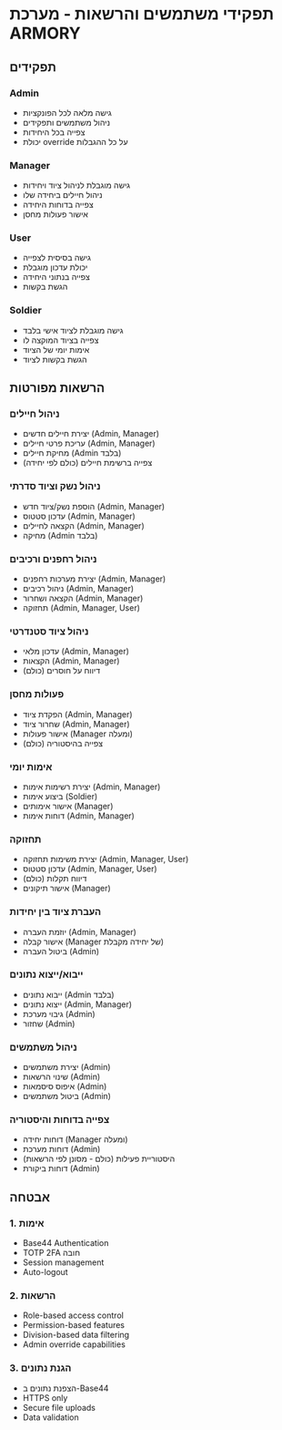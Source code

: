# תפקידי משתמשים והרשאות - מערכת ARMORY

## תפקידים

### Admin
- גישה מלאה לכל הפונקציות
- ניהול משתמשים ותפקידים
- צפייה בכל היחידות
- יכולת override על כל ההגבלות

### Manager
- גישה מוגבלת לניהול ציוד ויחידות
- ניהול חיילים ביחידה שלו
- צפייה בדוחות היחידה
- אישור פעולות מחסן

### User
- גישה בסיסית לצפייה
- יכולת עדכון מוגבלת
- צפייה בנתוני היחידה
- הגשת בקשות

### Soldier
- גישה מוגבלת לציוד אישי בלבד
- צפייה בציוד המוקצה לו
- אימות יומי של הציוד
- הגשת בקשות לציוד

## הרשאות מפורטות

### ניהול חיילים
- יצירת חיילים חדשים (Admin, Manager)
- עריכת פרטי חיילים (Admin, Manager)
- מחיקת חיילים (Admin בלבד)
- צפייה ברשימת חיילים (כולם לפי יחידה)

### ניהול נשק וציוד סדרתי
- הוספת נשק/ציוד חדש (Admin, Manager)
- עדכון סטטוס (Admin, Manager)
- הקצאה לחיילים (Admin, Manager)
- מחיקה (Admin בלבד)

### ניהול רחפנים ורכיבים
- יצירת מערכות רחפנים (Admin, Manager)
- ניהול רכיבים (Admin, Manager)
- הקצאה ושחרור (Admin, Manager)
- תחזוקה (Admin, Manager, User)

### ניהול ציוד סטנדרטי
- עדכון מלאי (Admin, Manager)
- הקצאות (Admin, Manager)
- דיווח על חוסרים (כולם)

### פעולות מחסן
- הפקדת ציוד (Admin, Manager)
- שחרור ציוד (Admin, Manager)
- אישור פעולות (Manager ומעלה)
- צפייה בהיסטוריה (כולם)

### אימות יומי
- יצירת רשימות אימות (Admin, Manager)
- ביצוע אימות (Soldier)
- אישור אימותים (Manager)
- דוחות אימות (Admin, Manager)

### תחזוקה
- יצירת משימות תחזוקה (Admin, Manager, User)
- עדכון סטטוס (Admin, Manager, User)
- דיווח תקלות (כולם)
- אישור תיקונים (Manager)

### העברת ציוד בין יחידות
- יוזמת העברה (Admin, Manager)
- אישור קבלה (Manager של יחידה מקבלת)
- ביטול העברה (Admin)

### ייבוא/ייצוא נתונים
- ייבוא נתונים (Admin בלבד)
- ייצוא נתונים (Admin, Manager)
- גיבוי מערכת (Admin)
- שחזור (Admin)

### ניהול משתמשים
- יצירת משתמשים (Admin)
- שינוי הרשאות (Admin)
- איפוס סיסמאות (Admin)
- ביטול משתמשים (Admin)

### צפייה בדוחות והיסטוריה
- דוחות יחידה (Manager ומעלה)
- דוחות מערכת (Admin)
- היסטוריית פעילות (כולם - מסונן לפי הרשאות)
- דוחות ביקורת (Admin)

## אבטחה

### 1. אימות
- Base44 Authentication
- TOTP 2FA חובה
- Session management
- Auto-logout

### 2. הרשאות
- Role-based access control
- Permission-based features
- Division-based data filtering
- Admin override capabilities

### 3. הגנת נתונים
- הצפנת נתונים ב-Base44
- HTTPS only
- Secure file uploads
- Data validation